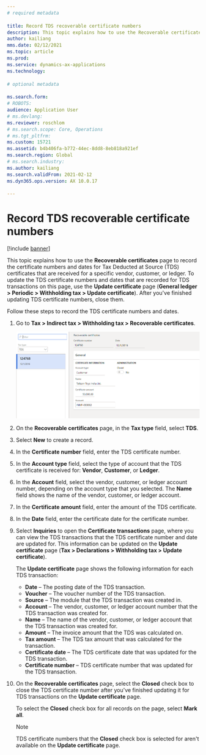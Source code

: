 ```yaml
---
# required metadata

title: Record TDS recoverable certificate numbers
description: This topic explains how to use the Recoverable certificates page to record the certificate numbers and dates for Tax Deducted at Source (TDS) certificates that are received for a specific vendor, customer, or ledger.
author: kailiang
mms.date: 02/12/2021
ms.topic: article
ms.prod: 
ms.service: dynamics-ax-applications
ms.technology: 

# optional metadata

ms.search.form: 
# ROBOTS: 
audience: Application User
# ms.devlang: 
ms.reviewer: roschlom
# ms.search.scope: Core, Operations
# ms.tgt_pltfrm: 
ms.custom: 15721
ms.assetid: b4b406fa-b772-44ec-8dd8-8eb818a921ef
ms.search.region: Global
# ms.search.industry: 
ms.author: kailiang
ms.search.validFrom: 2021-02-12
ms.dyn365.ops.version: AX 10.0.17

---
```


# Record TDS recoverable certificate numbers

[!include [banner](../includes/banner.md)]

This topic explains how to use the **Recoverable certificates** page to record the certificate numbers and dates for Tax Deducted at Source (TDS) certificates that are received for a specific vendor, customer, or ledger. To update the TDS certificate numbers and dates that are recorded for TDS transactions on this page, use the **Update certificate** page (**General ledger \> Periodic \> Withholding tax \> Update certificate**). After you've finished updating TDS certificate numbers, close them.

Follow these steps to record the TDS certificate numbers and dates.

1. Go to **Tax \> Indirect tax \> Withholding tax \> Recoverable certificates**.

    [![Recoverable certificates page](./media/apac-ind-TDS-49.png)](./media/apac-ind-TDS-49.png) 

2. On the **Recoverable certificates** page, in the **Tax type** field, select **TDS**.
3. Select **New** to create a record.
4. In the **Certificate number** field, enter the TDS certificate number.
5. In the **Account type** field, select the type of account that the TDS certificate is received for: **Vendor**, **Customer**, or **Ledger**.
6. In the **Account** field, select the vendor, customer, or ledger account number, depending on the account type that you selected. The **Name** field shows the name of the vendor, customer, or ledger account.
7. In the **Certificate amount** field, enter the amount of the TDS certificate.
8. In the **Date** field, enter the certificate date for the certificate number.
9. Select **Inquiries** to open the **Certificate transactions** page, where you can view the TDS transactions that the TDS certificate number and date are updated for. This information can be updated on the **Update certificate** page (**Tax \> Declarations \> Withholding tax \> Update certificate**).

    The **Update certificate** page shows the following information for each TDS transaction:

    - **Date** – The posting date of the TDS transaction.
    - **Voucher** – The voucher number of the TDS transaction.
    - **Source** – The module that the TDS transaction was created in.
    - **Account** – The vendor, customer, or ledger account number that the TDS transaction was created for.
    - **Name** – The name of the vendor, customer, or ledger account that the TDS transaction was created for.
    - **Amount** – The invoice amount that the TDS was calculated on.
    - **Tax amount** – The TDS tax amount that was calculated for the transaction.
    - **Certificate date** – The TDS certificate date that was updated for the TDS transaction.
    - **Certificate number** – TDS certificate number that was updated for the TDS transaction.

10. On the **Recoverable certificates** page, select the **Closed** check box to close the TDS certificate number after you've finished updating it for TDS transactions on the **Update certificate** page.

    To select the **Closed** check box for all records on the page, select **Mark all**.

    > [!NOTE]
    > TDS certificate numbers that the **Closed** check box is selected for aren't available on the **Update certificate** page.
